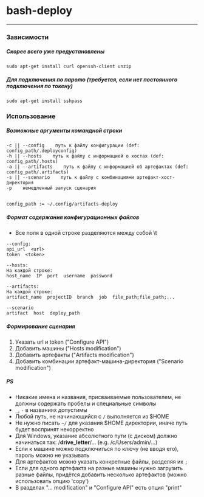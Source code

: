 # bash-deploy
---
### Зависимости
##### Скорее всего уже предустановлены
```
sudo apt-get install curl openssh-client unzip
```
##### Для подключения по паролю (требуется, если нет постоянного подключения по токену)
```
sudo apt-get install sshpass
```

### Использование
##### Возможные аргументы командной строки
```
-c || --config    путь к файлу конфигурации (def: config_path/.deployconfig)
-h || --hosts    путь к файлу с информацией о хостах (def: config_path/.hosts)
-a || --artifacts    путь к файлу с информацией об артефактах (def: config_path/.artifacts)
-s || --scenario    путь к файлу с комбинациями артефакт-хост-директория
-p    немедленный запуск сценария


config_path := ~/.config/artifacts-deploy
```
##### Формат содержания конфигурационных файлов
- Все поля в одной строке разделяются между собой \t
```
--config:
api_url  <url>
token  <token>

--hosts:
На каждой строке:
host_name  IP  port  username  password

--artifacts:
На каждой строке:
artifact_name  projectID  branch  job  file_path;file_path;...

--scenario
artifact  host  deploy_path
```
##### Формирование сценария
1. Указать url и token ("Configure API")
2. Добавить машины ("Hosts modification")
3. Добавить артефакты  ("Artifacts modification")
4. Добавить комбинации артефакт-машина-директория ("Scenario modification")
##### PS
- Никакие имена и названия, присваиваемые пользователем, не должны содержать пробелы и специальные символы
- `_`, `-` в названиях допустимы
- Любой путь, не начинающийся с `/` выполняется из $HOME
- Не нужно писать `~/` для указания $HOME директории, иначе путь будет воспринят некорректно
- Для Windows, указание абсолютного пути (с диском) должно начинаться так: /**drive_letter**/... (e.g. /c/Users/admin/...)
- Если к машине можно подключиться по ключу (не вводя его), пароль можно не указывать
- Для артефактов можно указать конкретные файлы, разделяя их `;`
- Если для одного артефакта на разные машины нужно загрузить разные файлы, придётся добавить несколько артефактов (можно использовать опцию 'copy')
- В разделах "... modification" и "Configure API" есть опция "print"

